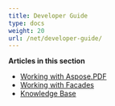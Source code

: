 ```yaml
---
title: Developer Guide
type: docs
weight: 20
url: /net/developer-guide/
---
```


**Articles in this section**
- [Working with Aspose.PDF](/pdf/net/working-with-aspose-pdf/)
- [Working with Facades](/pdf/net/working-with-facades/)
- [Knowledge Base](/pdf/net/knowledge-base/)
